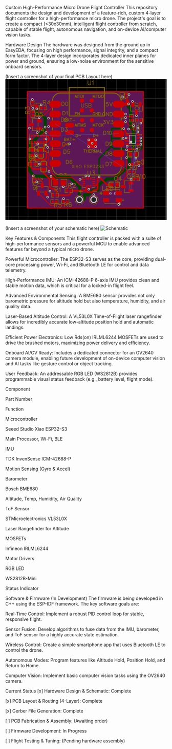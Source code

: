 Custom High-Performance Micro Drone Flight Controller
This repository documents the design and development of a feature-rich, custom 4-layer flight controller for a high-performance micro drone. The project's goal is to create a compact (<30x30mm), intelligent flight controller from scratch, capable of stable flight, autonomous navigation, and on-device AI/computer vision tasks.

Hardware Design
The hardware was designed from the ground up in EasyEDA, focusing on high performance, signal integrity, and a compact form factor. The 4-layer design incorporates dedicated inner planes for power and ground, ensuring a low-noise environment for the sensitive onboard sensors.

(Insert a screenshot of your final PCB Layout here)
![PCB Layout](https://github.com/prakash-not/MICRO-DRONE/blob/main/layout.png?raw=true)

(Insert a screenshot of your schematic here)
![Schematic](path/to/your/schematic_screenshot.png)

Key Features & Components
This flight controller is packed with a suite of high-performance sensors and a powerful MCU to enable advanced features far beyond a typical micro drone.

Powerful Microcontroller: The ESP32-S3 serves as the core, providing dual-core processing power, Wi-Fi, and Bluetooth LE for control and data telemetry.

High-Performance IMU: An ICM-42688-P 6-axis IMU provides clean and stable motion data, which is critical for a locked-in flight feel.

Advanced Environmental Sensing: A BME680 sensor provides not only barometric pressure for altitude hold but also temperature, humidity, and air quality data.

Laser-Based Altitude Control: A VL53L0X Time-of-Flight laser rangefinder allows for incredibly accurate low-altitude position hold and automatic landings.

Efficient Power Electronics: Low Rds(on) IRLML6244 MOSFETs are used to drive the brushed motors, maximizing power delivery and efficiency.

Onboard AI/CV Ready: Includes a dedicated connector for an OV2640 camera module, enabling future development of on-device computer vision and AI tasks like gesture control or object tracking.

User Feedback: An addressable RGB LED (WS2812B) provides programmable visual status feedback (e.g., battery level, flight mode).

Component

Part Number

Function

Microcontroller

Seeed Studio Xiao ESP32-S3

Main Processor, Wi-Fi, BLE

IMU

TDK InvenSense ICM-42688-P

Motion Sensing (Gyro & Accel)

Barometer

Bosch BME680

Altitude, Temp, Humidity, Air Quality

ToF Sensor

STMicroelectronics VL53L0X

Laser Rangefinder for Altitude

MOSFETs

Infineon IRLML6244

Motor Drivers

RGB LED

WS2812B-Mini

Status Indicator

Software & Firmware (In Development)
The firmware is being developed in C++ using the ESP-IDF framework. The key software goals are:

Real-Time Control: Implement a robust PID control loop for stable, responsive flight.

Sensor Fusion: Develop algorithms to fuse data from the IMU, barometer, and ToF sensor for a highly accurate state estimation.

Wireless Control: Create a simple smartphone app that uses Bluetooth LE to control the drone.

Autonomous Modes: Program features like Altitude Hold, Position Hold, and Return to Home.

Computer Vision: Implement basic computer vision tasks using the OV2640 camera.

Current Status
[x] Hardware Design & Schematic: Complete

[x] PCB Layout & Routing (4-Layer): Complete

[x] Gerber File Generation: Complete

[ ] PCB Fabrication & Assembly: (Awaiting order)

[ ] Firmware Development: In Progress

[ ] Flight Testing & Tuning: (Pending hardware assembly)
